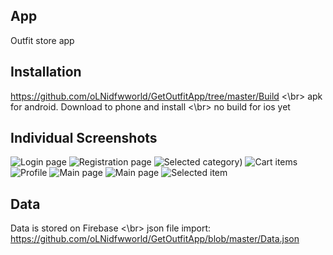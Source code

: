 ## App

Outfit store app


## Installation

https://github.com/oLNidfwworld/GetOutfitApp/tree/master/Build <\br>
apk for android. Download to phone and install <\br>
no build for ios yet

## Individual Screenshots

![Login page](https://github.com/oLNidfwworld/GetOutfitApp/blob/master/Screenshots/Screenshot_1.png)
![Registration page](https://github.com/oLNidfwworld/GetOutfitApp/blob/master/Screenshots/Screenshot_2.png)
![Selected category](https://github.com/oLNidfwworld/GetOutfitApp/blob/master/Screenshots/Screenshot_3.png))
![Cart items](https://github.com/oLNidfwworld/GetOutfitApp/blob/master/Screenshots/Screenshot_4.png)
![Profile](https://github.com/oLNidfwworld/GetOutfitApp/blob/master/Screenshots/Screenshot_5.png)
![Main page](https://github.com/oLNidfwworld/GetOutfitApp/blob/master/Screenshots/Screenshot_6.png)
![Main page](https://github.com/oLNidfwworld/GetOutfitApp/blob/master/Screenshots/Screenshot_7.png)
![Selected item](https://github.com/oLNidfwworld/GetOutfitApp/blob/master/Screenshots/Picker.png)

## Data

Data is stored on Firebase <\br>
json file import: https://github.com/oLNidfwworld/GetOutfitApp/blob/master/Data.json

